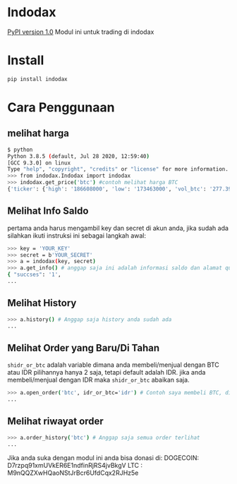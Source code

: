# Indodax
[PyPI version 1.0](https://pypi.org/project/indodax/1.0/)
Modul ini untuk trading di indodax

# Install
```sh
pip install indodax
```
# Cara Penggunaan
## melihat harga

```sh
$ python
Python 3.8.5 (default, Jul 28 2020, 12:59:40) 
[GCC 9.3.0] on linux
Type "help", "copyright", "credits" or "license" for more information.
>>> from indodax.Indodax import indodax
>>> indodax.get_price('btc') #contoh melihat harga BTC
{'ticker': {'high': '186608000', 'low': '173463000', 'vol_btc': '277.39109788', 'vol_idr': '49592483275', 'last': '186306000', 'buy': '186305000', 'sell': '186306000', 'server_time': 1603298398}}
```
## Melihat Info Saldo
pertama anda harus mengambil key dan secret di akun anda, jika sudah ada silahkan ikuti instruksi ini sebagai langkah awal:

```sh
>>> key = 'YOUR_KEY'
>>> secret = b'YOUR_SECRET'
>>> a = indodax(key, secret)
>>> a.get_info() # anggap saja ini adalah informasi saldo dan alamat qurenncy anda
{ "succses": '1',
...
```
## Melihat History
```sh
>>> a.history() # Anggap saja history anda sudah ada
...
```
## Melihat Order yang Baru/Di Tahan
```shidr_or_btc``` adalah variable dimana anda membeli/menjual dengan BTC atau IDR pilihannya hanya 2 saja, tetapi default adalah IDR. jika anda membeli/menjual dengan IDR maka ```shidr_or_btc``` abaikan saja.
```sh
>>> a.open_order('btc', idr_or_btc='idr') # Contoh saya membeli BTC, disini anda akn melihat order id anda
...
```
## Melihat riwayat order
```sh
>>> a.order_history('btc') # Anggap saja semua order terlihat
...
```

Jika anda suka dengan modul ini anda bisa donasi di:
DOGECOIN: D7rzpq91xmUVkER6E1ndfinRjRS4jvBkgV
LTC     : M9nQQZXwHQaoNStJrBcr6UfdCqx2RJHz5e
